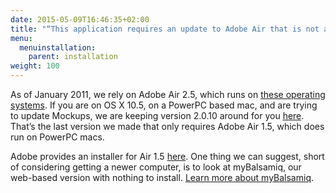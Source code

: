 ```yaml
---
date: 2015-05-09T16:46:35+02:00
title: "“This application requires an update to Adobe Air that is not available on your system” Error"
menu:
  menuinstallation:
    parent: installation
weight: 100
---
```

As of January 2011, we rely on Adobe Air 2.5, which runs on [these operating systems](http://www.adobe.com/products/air/systemreqs/). If you are on OS X 10.5, on a PowerPC based mac, and are trying to update Mockups, we are keeping version 2.0.10 around for you [here](http://builds.balsamiq.com/b/2.0/MockupsForDesktop2.0.10.air). That’s the last version we made that only requires Adobe Air 1.5, which does run on PowerPC macs.

Adobe provides an installer for Air 1.5 [here](http://airdownload.adobe.com/air/mac/download/1.5.3/AdobeAIR.dmg). One thing we can suggest, short of considering getting a newer computer, is to look at myBalsamiq, our web-based version with nothing to install. [Learn more about myBalsamiq](http://balsamiq.com/products/mockups/mybalsamiq).
